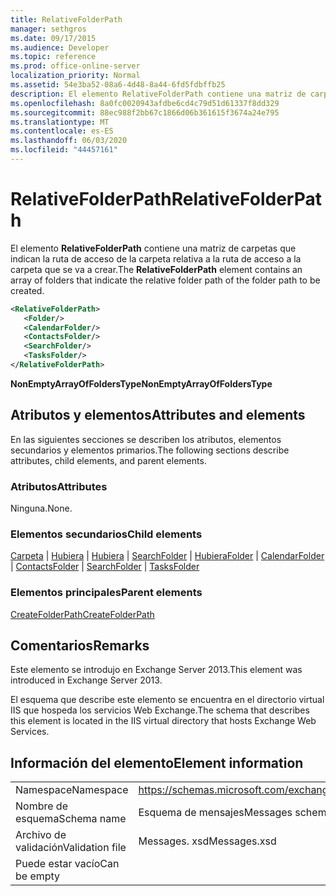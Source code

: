 ```yaml
---
title: RelativeFolderPath
manager: sethgros
ms.date: 09/17/2015
ms.audience: Developer
ms.topic: reference
ms.prod: office-online-server
localization_priority: Normal
ms.assetid: 54e3ba52-08a6-4d48-8a44-6fd5fdbffb25
description: El elemento RelativeFolderPath contiene una matriz de carpetas que indican la ruta de acceso de la carpeta relativa a la ruta de acceso a la carpeta que se va a crear.
ms.openlocfilehash: 8a0fc0020943afdbe6cd4c79d51d61337f8dd329
ms.sourcegitcommit: 88ec988f2bb67c1866d06b361615f3674a24e795
ms.translationtype: MT
ms.contentlocale: es-ES
ms.lasthandoff: 06/03/2020
ms.locfileid: "44457161"
---
```

# <a name="relativefolderpath"></a><span data-ttu-id="44450-103">RelativeFolderPath</span><span class="sxs-lookup"><span data-stu-id="44450-103">RelativeFolderPath</span></span>

<span data-ttu-id="44450-104">El elemento **RelativeFolderPath** contiene una matriz de carpetas que indican la ruta de acceso de la carpeta relativa a la ruta de acceso a la carpeta que se va a crear.</span><span class="sxs-lookup"><span data-stu-id="44450-104">The **RelativeFolderPath** element contains an array of folders that indicate the relative folder path of the folder path to be created.</span></span> 
  
```XML
<RelativeFolderPath>
   <Folder/>
   <CalendarFolder/>
   <ContactsFolder/>
   <SearchFolder/>
   <TasksFolder/>
</RelativeFolderPath>
```

 <span data-ttu-id="44450-105">**NonEmptyArrayOfFoldersType**</span><span class="sxs-lookup"><span data-stu-id="44450-105">**NonEmptyArrayOfFoldersType**</span></span>
## <a name="attributes-and-elements"></a><span data-ttu-id="44450-106">Atributos y elementos</span><span class="sxs-lookup"><span data-stu-id="44450-106">Attributes and elements</span></span>

<span data-ttu-id="44450-107">En las siguientes secciones se describen los atributos, elementos secundarios y elementos primarios.</span><span class="sxs-lookup"><span data-stu-id="44450-107">The following sections describe attributes, child elements, and parent elements.</span></span>
  
### <a name="attributes"></a><span data-ttu-id="44450-108">Atributos</span><span class="sxs-lookup"><span data-stu-id="44450-108">Attributes</span></span>

<span data-ttu-id="44450-109">Ninguna.</span><span class="sxs-lookup"><span data-stu-id="44450-109">None.</span></span>
  
### <a name="child-elements"></a><span data-ttu-id="44450-110">Elementos secundarios</span><span class="sxs-lookup"><span data-stu-id="44450-110">Child elements</span></span>

<span data-ttu-id="44450-111">[Carpeta](folder.md)  |  [Hubiera](calendarfolder.md)  |  [Hubiera](contactsfolder.md)  |  [SearchFolder](searchfolder.md)  |  [Hubiera](tasksfolder.md)</span><span class="sxs-lookup"><span data-stu-id="44450-111">[Folder](folder.md) | [CalendarFolder](calendarfolder.md) | [ContactsFolder](contactsfolder.md) | [SearchFolder](searchfolder.md) | [TasksFolder](tasksfolder.md)</span></span>
  
### <a name="parent-elements"></a><span data-ttu-id="44450-112">Elementos principales</span><span class="sxs-lookup"><span data-stu-id="44450-112">Parent elements</span></span>

[<span data-ttu-id="44450-113">CreateFolderPath</span><span class="sxs-lookup"><span data-stu-id="44450-113">CreateFolderPath</span></span>](createfolderpath.md)
  
## <a name="remarks"></a><span data-ttu-id="44450-114">Comentarios</span><span class="sxs-lookup"><span data-stu-id="44450-114">Remarks</span></span>

<span data-ttu-id="44450-115">Este elemento se introdujo en Exchange Server 2013.</span><span class="sxs-lookup"><span data-stu-id="44450-115">This element was introduced in Exchange Server 2013.</span></span>
  
<span data-ttu-id="44450-116">El esquema que describe este elemento se encuentra en el directorio virtual IIS que hospeda los servicios Web Exchange.</span><span class="sxs-lookup"><span data-stu-id="44450-116">The schema that describes this element is located in the IIS virtual directory that hosts Exchange Web Services.</span></span>
  
## <a name="element-information"></a><span data-ttu-id="44450-117">Información del elemento</span><span class="sxs-lookup"><span data-stu-id="44450-117">Element information</span></span>

|||
|:-----|:-----|
|<span data-ttu-id="44450-118">Namespace</span><span class="sxs-lookup"><span data-stu-id="44450-118">Namespace</span></span>  <br/> |https://schemas.microsoft.com/exchange/services/2006/messages  <br/> |
|<span data-ttu-id="44450-119">Nombre de esquema</span><span class="sxs-lookup"><span data-stu-id="44450-119">Schema name</span></span>  <br/> |<span data-ttu-id="44450-120">Esquema de mensajes</span><span class="sxs-lookup"><span data-stu-id="44450-120">Messages schema</span></span>  <br/> |
|<span data-ttu-id="44450-121">Archivo de validación</span><span class="sxs-lookup"><span data-stu-id="44450-121">Validation file</span></span>  <br/> |<span data-ttu-id="44450-122">Messages. xsd</span><span class="sxs-lookup"><span data-stu-id="44450-122">Messages.xsd</span></span>  <br/> |
|<span data-ttu-id="44450-123">Puede estar vacío</span><span class="sxs-lookup"><span data-stu-id="44450-123">Can be empty</span></span>  <br/> ||
   

